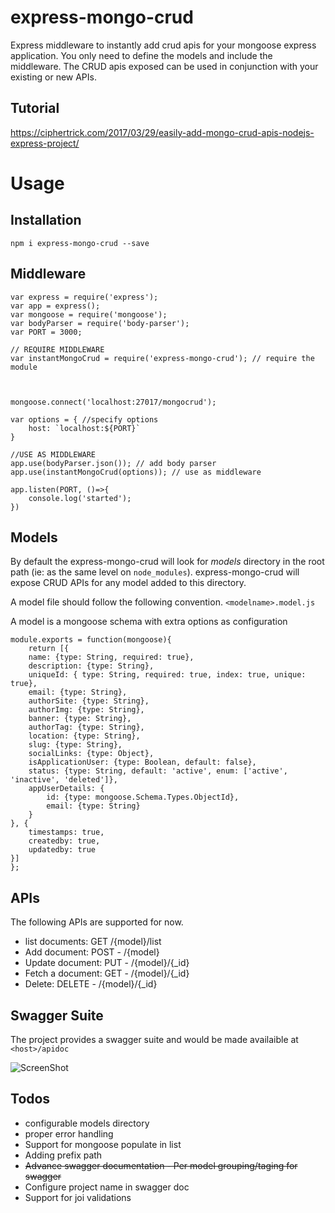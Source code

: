 # express-mongo-crud
Express middleware to instantly add crud apis for your mongoose express application. You only need to define the models and include the middleware. The CRUD apis exposed can be used in conjunction with your existing or new APIs.

## Tutorial
https://ciphertrick.com/2017/03/29/easily-add-mongo-crud-apis-nodejs-express-project/

# Usage

## Installation

`npm i express-mongo-crud --save`

## Middleware


```
var express = require('express');
var app = express();
var mongoose = require('mongoose');
var bodyParser = require('body-parser');
var PORT = 3000;

// REQUIRE MIDDLEWARE
var instantMongoCrud = require('express-mongo-crud'); // require the module



mongoose.connect('localhost:27017/mongocrud');

var options = { //specify options
	host: `localhost:${PORT}`
}

//USE AS MIDDLEWARE
app.use(bodyParser.json()); // add body parser
app.use(instantMongoCrud(options)); // use as middleware

app.listen(PORT, ()=>{
	console.log('started');
})
```

## Models

By default the express-mongo-crud will look for *models* directory in the root path (ie: as the same level on `node_modules`). express-mongo-crud will expose CRUD APIs for any model added to this directory. 

A model file should follow the following convention. 
`<modelname>.model.js`

A model is a mongoose schema with extra options as configuration

```
module.exports = function(mongoose){
    return [{
    name: {type: String, required: true},
    description: {type: String},
    uniqueId: { type: String, required: true, index: true, unique: true},
    email: {type: String},
    authorSite: {type: String},
    authorImg: {type: String},
    banner: {type: String},
    authorTag: {type: String},
    location: {type: String},
    slug: {type: String},
    socialLinks: {type: Object},
    isApplicationUser: {type: Boolean, default: false},
    status: {type: String, default: 'active', enum: ['active', 'inactive', 'deleted']},
    appUserDetails: {
        id: {type: mongoose.Schema.Types.ObjectId},
        email: {type: String}
    }
}, {
    timestamps: true,
    createdby: true,
    updatedby: true
}]
};
```


## APIs
The following APIs are supported for now.
 - list documents: GET /{model}/list
 - Add document: POST - /{model} 
 - Update document: PUT - /{model}/{_id} 
 - Fetch a document: GET - /{model}/{_id} 
 - Delete: DELETE - /{model}/{_id} 
 
## Swagger Suite
 The project provides a swagger suite and would be made availaible at `<host>/apidoc`
 
 ![ScreenShot](https://raw.githubusercontent.com/rahil471/express-mongo-crud/master/assets/swagger.JPG)
 
## Todos
- configurable models directory
- proper error handling
- Support for mongoose populate in list
- Adding prefix path
- ~~Advance swagger documentation - Per model grouping/taging for swagger~~
- Configure project name in swagger doc
- Support for joi validations
 
 
